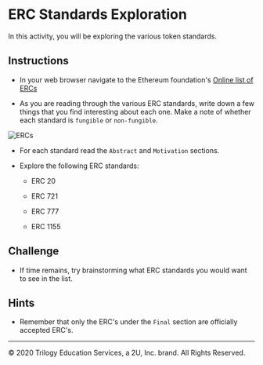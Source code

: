 # ERC Standards Exploration

In this activity, you will be exploring the various token standards.

## Instructions

* In your web browser navigate to the Ethereum foundation's [Online list of ERCs](https://eips.ethereum.org/erc)

* As you are reading through the various ERC standards, write down a few things that you find interesting about each one. Make a note of whether each standard is `fungible` or `non-fungible`.

![ERCs](../../Images/ercs_final.png)

* For each standard read the `Abstract` and `Motivation` sections.

* Explore the following ERC standards:

  * ERC 20

  * ERC 721

  * ERC 777

  * ERC 1155

## Challenge

* If time remains, try brainstorming what ERC standards you would want to see in the list.

## Hints

* Remember that only the ERC's under the `Final` section are officially accepted ERC's.

---
© 2020 Trilogy Education Services, a 2U, Inc. brand. All Rights Reserved.
